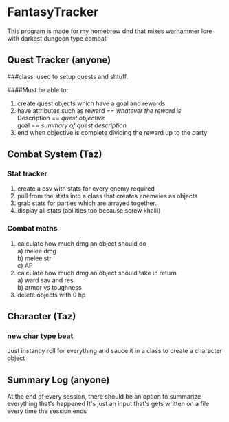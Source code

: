 # FantasyTracker
This program is made for my homebrew dnd that mixes warhammer lore with darkest dungeon type combat

## Quest Tracker (anyone)

###class: used to setup quests and shtuff.

####Must be able to:

1) create quest objects which have a goal and rewards
2) have attributes such as reward == *whatever the reward is*\
Description == *quest objective*\
goal == *summary of quest description*
3) end when objective is complete dividing the reward up to the party

## Combat System (Taz)

### Stat tracker

1) create a csv with stats for every enemy required
2) pull from the stats into a class that creates enemeies as objects
3) grab stats for parties which are arrayed together.
4) display all stats (abilities too because screw khalil)

### Combat maths

1) calculate how much dmg an object should do\
a) melee dmg\
b) melee str\
c) AP
2) calculate how much dmg an object should take in return\
a) ward sav and res\
b) armor vs toughness
3) delete objects with 0 hp

## Character (Taz)

### new char type beat

Just instantly roll for everything and sauce it in a class to create a character object

## Summary Log (anyone)

At the end of every session, there should be an option to summarize everything that's happened
It's just an input that's gets written on a file every time the session ends
